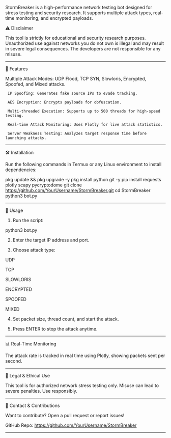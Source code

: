 
   StormBreaker is a high-performance network testing bot designed for stress testing and security research. It supports multiple attack types, real-time monitoring, and encrypted payloads.

⚠️ Disclaimer

   This tool is strictly for educational and security research purposes. Unauthorized use against networks you do not own is illegal and may result in severe legal consequences. The developers are not responsible for any misuse.


---

📌 Features

   Multiple Attack Modes: UDP Flood, TCP SYN, Slowloris, Encrypted, Spoofed, and Mixed attacks.

     IP Spoofing: Generates fake source IPs to evade tracking.

     AES Encryption: Encrypts payloads for obfuscation.

     Multi-threaded Execution: Supports up to 500 threads for high-speed testing.

     Real-time Attack Monitoring: Uses Plotly for live attack statistics.

     Server Weakness Testing: Analyzes target response time before launching attacks.



---

🛠 Installation

   Run the following commands in Termux or any Linux environment to install dependencies:

pkg update && pkg upgrade -y
pkg install python git -y
pip install requests plotly scapy pycryptodome
git clone https://github.com/YourUsername/StormBreaker.git
cd StormBreaker
python3 bot.py


---

🚀 Usage

1. Run the script:

python3 bot.py


2. Enter the target IP address and port.


3. Choose attack type:

UDP

TCP

SLOWLORIS

ENCRYPTED

SPOOFED

MIXED



4. Set packet size, thread count, and start the attack.


5. Press ENTER to stop the attack anytime.




---

📊 Real-Time Monitoring

   The attack rate is tracked in real time using Plotly, showing packets sent per second.


---

🔐 Legal & Ethical Use

   This tool is for authorized network stress testing only. Misuse can lead to severe penalties. Use responsibly.


---

📩 Contact & Contributions

   Want to contribute? Open a pull request or report issues!

GitHub Repo: https://github.com/YourUsername/StormBreaker


---
